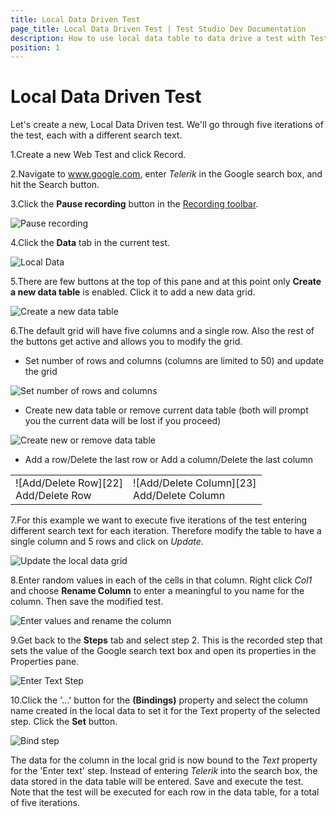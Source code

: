 ```yaml
---
title: Local Data Driven Test
page_title: Local Data Driven Test | Test Studio Dev Documentation
description: How to use local data table to data drive a test with Test Studio Dev
position: 1
---
```

# Local Data Driven Test

Let's create a new, Local Data Driven test. We'll go through five iterations of the test, each with a different search text.

1.Create a new Web Test and click Record.

2.Navigate to www.google.com, enter *Telerik* in the Google search box, and hit the Search button.

3.Click the **Pause recording** button in the <a href="/features/recorder/recording-toolbar" target="_blank">Recording toolbar</a>.

![Pause recording][1]

4.Click the **Data** tab in the current test.

![Local Data][3]

5.There are few buttons at the top of this pane and at this point only **Create a new data table** is enabled. Click it to add a new data grid.

![Create a new data table][4]

6.The default grid will have five columns and a single row. Also the rest of the buttons get active and allows you to modify the grid.

- Set number of rows and columns (columns are limited to 50) and update the grid

![Set number of rows and columns][20]

- Create new data table or remove current data table (both will prompt you the current data will be lost if you proceed)

![Create new or remove data table][21]

- Add a row/Delete the last row or Add a column/Delete the last column

<table id="no-table">
<tr>
<td>![Add/Delete Row][22]<br>Add/Delete Row</td>
<td>![Add/Delete Column][23]<br>Add/Delete Column</td>
</tr>
<table>

7.For this example we want to execute five iterations of the test entering different search text for each iteration. Therefore modify the table to have a single column and 5 rows and click on _Update_. 

![Update the local data grid][5]

8.Enter random values in each of the cells in that column. Right click *Col1* and choose **Rename Column** to enter a meaningful to you name for the column. Then save the modified test.

![Enter values and rename the column][6]

9.Get back to the **Steps** tab and select step 2. This is the recorded step that sets the value of the Google search text box and open its properties in the Properties pane. 

![Enter Text Step][9]

10.Click the '...' button for the **(Bindings)** property and select the column name created in the local data to set it for the Text property of the selected step. Click the **Set** button.

![Bind step][12]

The data for the column in the local grid is now bound to the _Text_ property for the 'Enter text' step. Instead of entering _Telerik_ into the search box, the data stored in the data table will be entered. Save and execute the test. Note that the test will be executed for each row in the data table, for a total of five iterations.

[1]: images/local-data-driven-test/fig1.png
[3]: images/local-data-driven-test/fig3.png
[4]: images/local-data-driven-test/fig4.png
[5]: images/local-data-driven-test/fig5.png
[6]: images/local-data-driven-test/fig6.png
[9]: images/local-data-driven-test/fig9.png
[12]: images/local-data-driven-test/fig12.png
[20]: images/local-data-driven-test/fig20.png
[21]: images/local-data-driven-test/fig21.png
[22]: images/local-data-driven-test/fig22.png
[23]: images/local-data-driven-test/fig23.png

